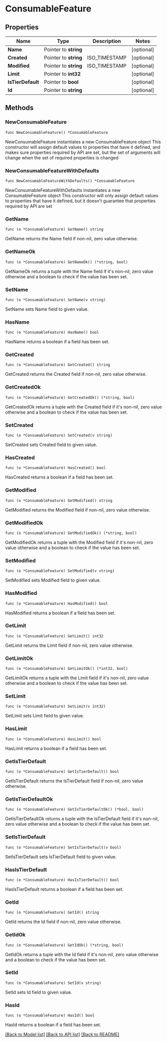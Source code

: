 # ConsumableFeature

## Properties

Name | Type | Description | Notes
------------ | ------------- | ------------- | -------------
**Name** | Pointer to **string** |  | [optional] 
**Created** | Pointer to **string** | ISO_TIMESTAMP | [optional] 
**Modified** | Pointer to **string** | ISO_TIMESTAMP | [optional] 
**Limit** | Pointer to **int32** |  | [optional] 
**IsTierDefault** | Pointer to **bool** |  | [optional] 
**Id** | Pointer to **string** |  | [optional] 

## Methods

### NewConsumableFeature

`func NewConsumableFeature() *ConsumableFeature`

NewConsumableFeature instantiates a new ConsumableFeature object
This constructor will assign default values to properties that have it defined,
and makes sure properties required by API are set, but the set of arguments
will change when the set of required properties is changed

### NewConsumableFeatureWithDefaults

`func NewConsumableFeatureWithDefaults() *ConsumableFeature`

NewConsumableFeatureWithDefaults instantiates a new ConsumableFeature object
This constructor will only assign default values to properties that have it defined,
but it doesn't guarantee that properties required by API are set

### GetName

`func (o *ConsumableFeature) GetName() string`

GetName returns the Name field if non-nil, zero value otherwise.

### GetNameOk

`func (o *ConsumableFeature) GetNameOk() (*string, bool)`

GetNameOk returns a tuple with the Name field if it's non-nil, zero value otherwise
and a boolean to check if the value has been set.

### SetName

`func (o *ConsumableFeature) SetName(v string)`

SetName sets Name field to given value.

### HasName

`func (o *ConsumableFeature) HasName() bool`

HasName returns a boolean if a field has been set.

### GetCreated

`func (o *ConsumableFeature) GetCreated() string`

GetCreated returns the Created field if non-nil, zero value otherwise.

### GetCreatedOk

`func (o *ConsumableFeature) GetCreatedOk() (*string, bool)`

GetCreatedOk returns a tuple with the Created field if it's non-nil, zero value otherwise
and a boolean to check if the value has been set.

### SetCreated

`func (o *ConsumableFeature) SetCreated(v string)`

SetCreated sets Created field to given value.

### HasCreated

`func (o *ConsumableFeature) HasCreated() bool`

HasCreated returns a boolean if a field has been set.

### GetModified

`func (o *ConsumableFeature) GetModified() string`

GetModified returns the Modified field if non-nil, zero value otherwise.

### GetModifiedOk

`func (o *ConsumableFeature) GetModifiedOk() (*string, bool)`

GetModifiedOk returns a tuple with the Modified field if it's non-nil, zero value otherwise
and a boolean to check if the value has been set.

### SetModified

`func (o *ConsumableFeature) SetModified(v string)`

SetModified sets Modified field to given value.

### HasModified

`func (o *ConsumableFeature) HasModified() bool`

HasModified returns a boolean if a field has been set.

### GetLimit

`func (o *ConsumableFeature) GetLimit() int32`

GetLimit returns the Limit field if non-nil, zero value otherwise.

### GetLimitOk

`func (o *ConsumableFeature) GetLimitOk() (*int32, bool)`

GetLimitOk returns a tuple with the Limit field if it's non-nil, zero value otherwise
and a boolean to check if the value has been set.

### SetLimit

`func (o *ConsumableFeature) SetLimit(v int32)`

SetLimit sets Limit field to given value.

### HasLimit

`func (o *ConsumableFeature) HasLimit() bool`

HasLimit returns a boolean if a field has been set.

### GetIsTierDefault

`func (o *ConsumableFeature) GetIsTierDefault() bool`

GetIsTierDefault returns the IsTierDefault field if non-nil, zero value otherwise.

### GetIsTierDefaultOk

`func (o *ConsumableFeature) GetIsTierDefaultOk() (*bool, bool)`

GetIsTierDefaultOk returns a tuple with the IsTierDefault field if it's non-nil, zero value otherwise
and a boolean to check if the value has been set.

### SetIsTierDefault

`func (o *ConsumableFeature) SetIsTierDefault(v bool)`

SetIsTierDefault sets IsTierDefault field to given value.

### HasIsTierDefault

`func (o *ConsumableFeature) HasIsTierDefault() bool`

HasIsTierDefault returns a boolean if a field has been set.

### GetId

`func (o *ConsumableFeature) GetId() string`

GetId returns the Id field if non-nil, zero value otherwise.

### GetIdOk

`func (o *ConsumableFeature) GetIdOk() (*string, bool)`

GetIdOk returns a tuple with the Id field if it's non-nil, zero value otherwise
and a boolean to check if the value has been set.

### SetId

`func (o *ConsumableFeature) SetId(v string)`

SetId sets Id field to given value.

### HasId

`func (o *ConsumableFeature) HasId() bool`

HasId returns a boolean if a field has been set.


[[Back to Model list]](../README.md#documentation-for-models) [[Back to API list]](../README.md#documentation-for-api-endpoints) [[Back to README]](../README.md)


